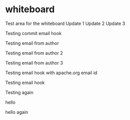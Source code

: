whiteboard
==========

Test area for the whiteboard
Update 1
Update 2
Update 3


Testing commit email hook


Testing email from author


Testing email from author 2

Testing email from author 3

Testing email hook with apache.org email id

Testing email hook


Testing again

hello

hello again
